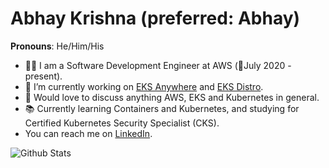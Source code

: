 # Abhay Krishna (preferred: Abhay)
**Pronouns**: He/Him/His

<!--
**abhay-krishna/abhay-krishna** is a ✨ _special_ ✨ repository because its `README.md` (this file) appears on your GitHub profile.

Here are some ideas to get you started:


- 🌱 I’m currently learning ...
- 👯 I’m looking to collaborate on ...
- 🤔 I’m looking for help with ...
- 💬 Ask me about ...
- 📫 How to reach me: ...
- 😄 Pronouns: ...
- ⚡ Fun fact: ...
-->

- 👨‍💻 I am a Software Development Engineer at AWS (:calendar:July 2020 - present).
- 🔭 I’m currently working on [EKS Anywhere](https://github.com/aws/eks-anywhere) and [EKS Distro](https://github.com/aws/eks-anywhere).
- 💬 Would love to discuss anything AWS, EKS and Kubernetes in general.
- 📚 Currently learning Containers and Kubernetes, and studying for Certified Kubernetes Security Specialist (CKS).
- You can reach me on [LinkedIn](https://www.linkedin.com/in/abhayk96/).


![Github Stats](https://github-readme-stats.vercel.app/api?username=abhay-krishna&count_private=true&show_icons=true&theme=blue-green)
